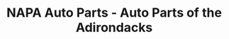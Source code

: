 ---
title: "NAPA Auto Parts - Auto Parts of the Adirondacks"
url: /elizabethtown/napa-auto-parts-auto-parts-of-the-adirondacks/
shop: Autoteile
---